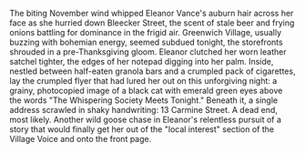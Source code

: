 The biting November wind whipped Eleanor Vance's auburn hair across her face as she hurried down Bleecker Street, the scent of stale beer and frying onions battling for dominance in the frigid air. Greenwich Village, usually buzzing with bohemian energy, seemed subdued tonight, the storefronts shrouded in a pre-Thanksgiving gloom.  Eleanor clutched her worn leather satchel tighter, the edges of her notepad digging into her palm. Inside, nestled between half-eaten granola bars and a crumpled pack of cigarettes, lay the crumpled flyer that had lured her out on this unforgiving night: a grainy, photocopied image of a black cat with emerald green eyes above the words "The Whispering Society Meets Tonight." Beneath it, a single address scrawled in shaky handwriting: 13 Carmine Street.  A dead end, most likely.  Another wild goose chase in Eleanor's relentless pursuit of a story that would finally get her out of the "local interest" section of the Village Voice and onto the front page.
